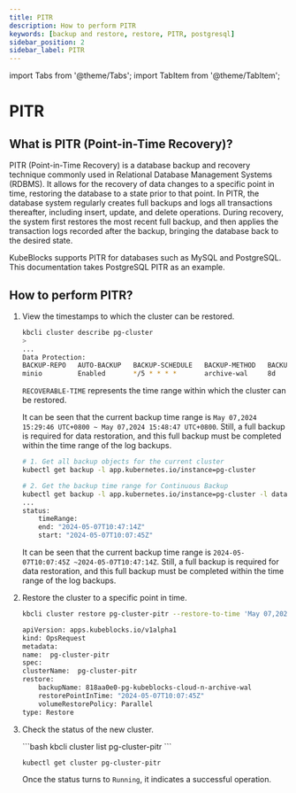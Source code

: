 ```yaml
---
title: PITR
description: How to perform PITR
keywords: [backup and restore, restore, PITR, postgresql]
sidebar_position: 2
sidebar_label: PITR
---
```


import Tabs from '@theme/Tabs';
import TabItem from '@theme/TabItem';

# PITR

## What is PITR (Point-in-Time Recovery)?

PITR (Point-in-Time Recovery) is a database backup and recovery technique commonly used in Relational Database Management Systems (RDBMS). It allows for the recovery of data changes to a specific point in time, restoring the database to a state prior to that point. In PITR, the database system regularly creates full backups and logs all transactions thereafter, including insert, update, and delete operations. During recovery, the system first restores the most recent full backup, and then applies the transaction logs recorded after the backup, bringing the database back to the desired state.

KubeBlocks supports PITR for databases such as MySQL and PostgreSQL. This documentation takes PostgreSQL PITR as an example.

## How to perform PITR?

1. View the timestamps to which the cluster can be restored.

     <Tabs>

     <TabItem value="kbcli" label="kbcli" default>

     ```bash
     kbcli cluster describe pg-cluster
     >
     ...
     Data Protection:
     BACKUP-REPO   AUTO-BACKUP   BACKUP-SCHEDULE   BACKUP-METHOD   BACKUP-RETENTION   RECOVERABLE-TIME                                                
     minio         Enabled       */5 * * * *       archive-wal     8d                 May 07,2024 15:29:46 UTC+0800 ~ May 07,2024 15:48:47 UTC+0800
     ```

     `RECOVERABLE-TIME` represents the time range within which the cluster can be restored.

     It can be seen that the current backup time range is `May 07,2024 15:29:46 UTC+0800 ~ May 07,2024 15:48:47 UTC+0800`. Still, a full backup is required for data restoration, and this full backup must be completed within the time range of the log backups.

     </TabItem>

     <TabItem value="kubectl" label="kubectl">

     ```bash
     # 1. Get all backup objects for the current cluster
     kubectl get backup -l app.kubernetes.io/instance=pg-cluster
    
     # 2. Get the backup time range for Continuous Backup
     kubectl get backup -l app.kubernetes.io/instance=pg-cluster -l dataprotection.kubeblocks.io/backup-type=Continuous -oyaml
     ...
     status:
         timeRange:
         end: "2024-05-07T10:47:14Z"
         start: "2024-05-07T10:07:45Z"
     ```

     It can be seen that the current backup time range is `2024-05-07T10:07:45Z ~2024-05-07T10:47:14Z`. Still, a full backup is required for data restoration, and this full backup must be completed within the time range of the log backups.

     </TabItem>

     </Tabs>

2. Restore the cluster to a specific point in time.

     <Tabs>

     <TabItem value="kbcli" label="kbcli" default>

     ```bash
     kbcli cluster restore pg-cluster-pitr --restore-to-time 'May 07,2024 15:48:47 UTC+0800' --backup <continuousBackupName>
     ```

     </TabItem>

     <TabItem value="kubectl" label="kubectl">

     ```bash
     apiVersion: apps.kubeblocks.io/v1alpha1
     kind: OpsRequest
     metadata:
     name:  pg-cluster-pitr
     spec:
     clusterName:  pg-cluster-pitr
     restore:
         backupName: 818aa0e0-pg-kubeblocks-cloud-n-archive-wal
         restorePointInTime: "2024-05-07T10:07:45Z"
         volumeRestorePolicy: Parallel
     type: Restore
     ```

     </TabItem>

     </Tabs>

3. Check the status of the new cluster.

     <Tabs>

     <TabItem value="kbcli" label="kbcli" default>
     ```bash
     kbcli cluster list pg-cluster-pitr
     ```

     </TabItem>

     <TabItem value="kubectl" label="kubectl">

     ```powershell
     kubectl get cluster pg-cluster-pitr
     ```

     </TabItem>

     </Tabs>

    Once the status turns to `Running`, it indicates a successful operation.
